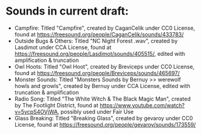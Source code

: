 # Sounds in current draft:
* Campfire: Titled "Campfire", created by CaganCelik under CC0 License, found at https://freesound.org/people/CaganCelik/sounds/433783/
* Outside Bugs & Others: Titled "NC Night Forest .wav", created by Lasdimot under CCA License, found at https://freesound.org/people/Lasdimot/sounds/405515/, edited with amplification & truncation
* Owl Hoots: Titled "Owl Hoot", created by Breviceps under CC0 License, found at https://freesound.org/people/Breviceps/sounds/465697/
* Monster Sounds: Titled "Monsters Sounds by Bernuy >> werewolf howls and growls", created by Bernuy under CCA License, edited with truncation & amplification
* Radio Song: Titled "The White Witch & The Black Magic Man", created by The Footlight District, found at https://www.youtube.com/watch?v=5ycpS4OVjWA, possibly used under Fair Use
* Glass Breaking: Titled "Breaking Glass", created by gevaroy under CC0 License, found at https://freesound.org/people/gevaroy/sounds/173559/
